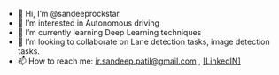 - 👋 Hi, I’m @sandeeprockstar
- 👀 I’m interested in Autonomous driving
- 🌱 I’m currently learning Deep Learning techniques
- 💞️ I’m looking to collaborate on Lane detection tasks, image detection tasks.
- 📫 How to reach me: ir.sandeep.patil@gmail.com , <a href="https://www.linkedin.com/in/sandeep-patil-661561105/">[LinkedIN]</a> 

<!---
sandeeprockstar/sandeeprockstar is a ✨ special ✨ repository because its `README.md` (this file) appears on your GitHub profile.
You can click the Preview link to take a look at your changes.
--->
